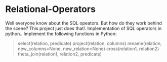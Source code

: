 # Relational-Operators

Well everyone know about the SQL opeators. But how do they work behind the scene?
This project just does that!. Implementation of SQL operators in python..
Implement the following functions in Python:
>select(relation, predicate)
>project(relation, columns)
>rename(relation, new_columns=None, new_relation=None)
>cross(relation1, relation2)
>theta_join(relation1, relation2, predicate)
